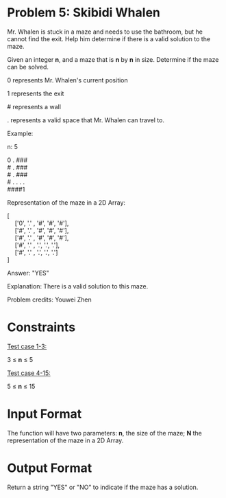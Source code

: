 # Problem 5: Skibidi Whalen

Mr. Whalen is stuck in a maze and needs to use the bathroom, but he cannot find the exit. Help him determine if there is a valid solution to the maze.

Given an integer **n**, and a maze that is **n** by **n** in size. Determine if the maze can be solved.

0 represents Mr. Whalen's current position

1 represents the exit

\# represents a wall

. represents a valid space that Mr. Whalen can travel to.



Example:

n: 5

0 . ###<br>
\# . ###<br>
\# . ###<br>
\# . . . .<br>
####1<br>

Representation of the maze in a 2D Array:

[<br>
    &emsp;
['0', '.' , '#', '#', '#'],<br>
    &emsp;
['#', '.' , '#', '#', '#'],<br>
    &emsp;
['#', '.' , '#', '#', '#'],<br>
    &emsp;
['#', '.' , '.', '.', '.'],<br>
    &emsp;
['#', '.' , '.', '.', '.']<br>
]


Answer: "YES"

Explanation: There is a valid solution to this maze.

Problem credits: Youwei Zhen

# Constraints
<u>Test case 1-3:</u> 

3 $\leq$ **n** $\leq$ 5

<u>Test case 4-15:</u>

5 $\leq$ **n** $\leq$ 15

# Input Format
The function will have two parameters: **n**, the size of the maze; **N** the representation of the maze in a 2D Array.

# Output Format
Return a string "YES" or "NO" to indicate if the maze has a solution.